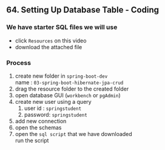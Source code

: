 ## 64. Setting Up Database Table - Coding

### We have starter SQL files we will use
* click `Resources` on this video
* download the attached file 

### Process
1. create new folder in `spring-boot-dev`  
name : `03-spring-boot-hibernate-jpa-crud`  
2. drag the resource folder to the created folder
3. open database GUI (`workbench` or `pgAdmin`)
4. create new user using a query 
   1. user id : `springstudent`
   2. password: `springstudent`
5. add new connection
6. open the schemas 
7. open the `sql script` that we have downloaded  
run the script